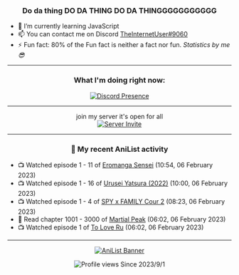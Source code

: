 <div align="center">

### Do da thing DO DA THING DO DA THINGGGGGGGGGGG
</div>

- 🌱 I’m currently learning JavaScript
- 📫 You can contact me on Discord [TheInternetUser#9060](https://discord.com/users/534117072796385300)
- ⚡ Fun fact: 80% of the Fun fact is neither a fact nor fun. _Statistics by me 😎_
<hr>

<div align="center">

### What I'm doing right now:
[![Discord Presence](https://lanyard.cnrad.dev/api/534117072796385300)](https://discord.com/users/534117072796385300)
<hr>

join my server it's open for all <br>
[![Server Invite](https://invidget.switchblade.xyz/bfYgVHxrSs)](https://discord.gg/bfYgVHxrSs)

<hr>
  
### 🌸 My recent AniList activity

</div>

<!-- ANILIST_ACTIVITY:start -->

-   📺 Watched episode 1 - 11 of [Eromanga Sensei](https://anilist.co/anime/21685) (10:54, 06 February 2023)
-   📺 Watched episode 1 - 16 of [Urusei Yatsura (2022)](https://anilist.co/anime/143277) (10:00, 06 February 2023)
-   📺 Watched episode 1 - 4 of [SPY x FAMILY Cour 2](https://anilist.co/anime/142838) (08:23, 06 February 2023)
-   📖 Read chapter 1001 - 3000 of [Martial Peak](https://anilist.co/manga/104494) (06:02, 06 February 2023)
-   📺 Watched episode 1 of [To Love Ru](https://anilist.co/anime/3455) (06:02, 06 February 2023)

<!-- ANILIST_ACTIVITY:end -->
<hr>

<div align="center">

[![AniList Banner](https://img.anili.st/User/929966)](https://anilist.co/user/TheInternetUser)

![Profile views](https://gpvc.arturio.dev/TheInternetUse7) Since 2023/9/1

</div>
